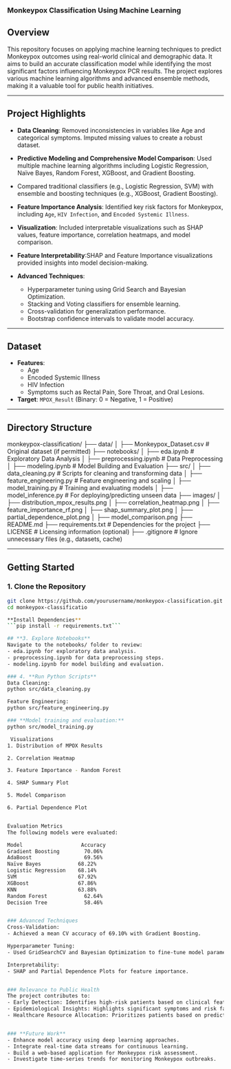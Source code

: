 ### **Monkeypox Classification Using Machine Learning**

## **Overview**
This repository focuses on applying machine learning techniques to predict Monkeypox outcomes using real-world clinical and demographic data. It aims to build an accurate classification model while identifying the most significant factors influencing Monkeypox PCR results. The project explores various machine learning algorithms and advanced ensemble methods, making it a valuable tool for public health initiatives.

---

## **Project Highlights**
- **Data Cleaning**: Removed inconsistencies in variables like Age and categorical symptoms. Imputed missing values to create a robust dataset.
- **Predictive Modeling and Comprehensive Model Comparison**: Used multiple machine learning algorithms including Logistic Regression, Naïve Bayes, Random Forest, XGBoost, and Gradient Boosting.
- Compared traditional classifiers (e.g., Logistic Regression, SVM) with ensemble and boosting techniques (e.g., XGBoost, Gradient Boosting).
- **Feature Importance Analysis**: Identified key risk factors for Monkeypox, including `Age`, `HIV Infection`, and `Encoded Systemic Illness`.
- **Visualization**: Included interpretable visualizations such as SHAP values, feature importance, correlation heatmaps, and model comparison.
-  **Feature Interpretability**:SHAP and Feature Importance visualizations provided insights into model decision-making.
  
- **Advanced Techniques**:
  - Hyperparameter tuning using Grid Search and Bayesian Optimization.
  - Stacking and Voting classifiers for ensemble learning.
  - Cross-validation for generalization performance.
  - Bootstrap confidence intervals to validate model accuracy.
---

## **Dataset**
- **Features**:
  - Age
  - Encoded Systemic Illness
  - HIV Infection
  - Symptoms such as Rectal Pain, Sore Throat, and Oral Lesions.
- **Target**: `MPOX_Result` (Binary: 0 = Negative, 1 = Positive)

---

## **Directory Structure**

monkeypox-classification/
├── data/
│   ├── Monkeypox_Dataset.csv  # Original dataset (if permitted)
├── notebooks/
│   ├── eda.ipynb              # Exploratory Data Analysis
│   ├── preprocessing.ipynb    # Data Preprocessing
│   ├── modeling.ipynb         # Model Building and Evaluation
├── src/
│   ├── data_cleaning.py       # Scripts for cleaning and transforming data
│   ├── feature_engineering.py # Feature engineering and scaling
│   ├── model_training.py      # Training and evaluating models
│   ├── model_inference.py     # For deploying/predicting unseen data
├── images/
│   ├── distribution_mpox_results.png
│   ├── correlation_heatmap.png
│   ├── feature_importance_rf.png
│   ├── shap_summary_plot.png
│   ├── partial_dependence_plot.png
│   ├── model_comparison.png
├── README.md
├── requirements.txt           # Dependencies for the project
├── LICENSE                    # Licensing information (optional)
├── .gitignore                 # Ignore unnecessary files (e.g., datasets, cache)



---

## **Getting Started**

### **1. Clone the Repository**   
```bash
git clone https://github.com/yourusername/monkeypox-classification.git
cd monkeypox-classificatio

**Install Dependencies**   
```pip install -r requirements.txt```

## **3. Explore Notebooks** 
Navigate to the notebooks/ folder to review:
- eda.ipynb for exploratory data analysis.
- preprocessing.ipynb for data preprocessing steps.
- modeling.ipynb for model building and evaluation.

### 4. **Run Python Scripts**
Data Cleaning:
python src/data_cleaning.py

Feature Engineering:
python src/feature_engineering.py

### **Model training and evaluation:** 
python src/model_training.py

 Visualizations
1. Distribution of MPOX Results

2. Correlation Heatmap

3. Feature Importance - Random Forest

4. SHAP Summary Plot

5. Model Comparison

6. Partial Dependence Plot


Evaluation Metrics
The following models were evaluated:

Model	                Accuracy
Gradient Boosting	     70.06%
AdaBoost	             69.56%
Naïve Bayes	           68.22%
Logistic Regression	   68.14%
SVM	                   67.92%
XGBoost	               67.86%
KNN	                   63.88%
Random Forest	         62.64%
Decision Tree	         58.46%


### Advanced Techniques
Cross-Validation:
- Achieved a mean CV accuracy of 69.10% with Gradient Boosting.

Hyperparameter Tuning:
- Used GridSearchCV and Bayesian Optimization to fine-tune model parameters.

Interpretability:
- SHAP and Partial Dependence Plots for feature importance.


### Relevance to Public Health
The project contributes to:
- Early Detection: Identifies high-risk patients based on clinical features.
- Epidemiological Insights: Highlights significant symptoms and risk factors.
- Healthcare Resource Allocation: Prioritizes patients based on predictions.


### **Future Work**   
- Enhance model accuracy using deep learning approaches.
- Integrate real-time data streams for continuous learning.
- Build a web-based application for Monkeypox risk assessment.
- Investigate time-series trends for monitoring Monkeypox outbreaks.

